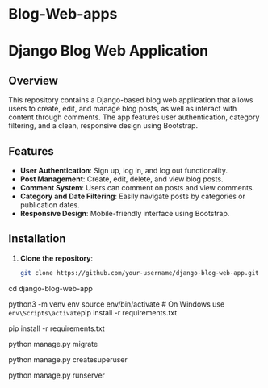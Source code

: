 # Blog-Web-apps
# Django Blog Web Application

## Overview
This repository contains a Django-based blog web application that allows users to create, edit, and manage blog posts, as well as interact with content through comments. The app features user authentication, category filtering, and a clean, responsive design using Bootstrap.

## Features
- **User Authentication**: Sign up, log in, and log out functionality.
- **Post Management**: Create, edit, delete, and view blog posts.
- **Comment System**: Users can comment on posts and view comments.
- **Category and Date Filtering**: Easily navigate posts by categories or publication dates.
- **Responsive Design**: Mobile-friendly interface using Bootstrap.

## Installation

1. **Clone the repository**:
   ```bash
   git clone https://github.com/your-username/django-blog-web-app.git
cd django-blog-web-app


python3 -m venv env
source env/bin/activate  # On Windows use `env\Scripts\activate`pip install -r requirements.txt


pip install -r requirements.txt


python manage.py migrate

python manage.py createsuperuser

python manage.py runserver



